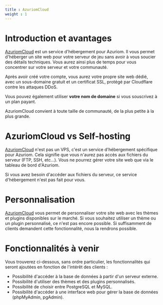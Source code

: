 ```yaml
---
title : AzuriomCloud
weight : 1
---
```


# Introduction et avantages

[AzuriomCloud](https://azuriom.cloud/fr) est un service d'hébergement pour Azuriom. Il vous permet d'héberger un site web pour votre serveur de jeu sans avoir à vous soucier des détails techniques. Vous aurez ainsi plus de temps pour vous concentrer sur votre serveur et votre communauté.

Après avoir créé votre compte, vous aurez votre propre site web dédié, avec un sous-domaine gratuit et un certificat SSL, protégé par Cloudflare contre les attaques DDoS.

Vous pouvez également utiliser **votre nom de domaine** si vous souscrivez à un plan payant.

AzuriomCloud convient à toute taille de communauté, de la plus petite à la plus grande.

# AzuriomCloud vs Self-hosting

[AzuriomCloud](https://azuriom.cloud/fr) n'est pas un VPS, c'est un service d'hébergement spécifique pour Azuriom. Cela signifie que vous n'aurez pas accès aux fichiers du serveur (FTP, SSH, etc...). Vous ne pourrez gérer votre site web que via le tableau de bord d'Azuriom.

Si vous avez besoin d'accéder aux fichiers du serveur, ce service d'hébergement n'est pas fait pour vous.

# Personnalisation

[AzuriomCloud](https://azuriom.cloud/fr) vous permet de personnaliser votre site web avec les thèmes et plugins disponibles sur le marché. Si vous souhaitez utiliser un thème ou un plugin personnalisé, ce n'est pas encore possible. Si suffisamment de clients demandent cette fonctionnalité, nous la rendrons possible.

# Fonctionnalités à venir

Vous trouverez ci-dessous, sans ordre particulier, les fonctionnalités qui seront ajoutées en fonction de l'intérêt des clients :

- Possibilité d'accéder à la base de données à partir d'un serveur externe.
- Possibilité d'utiliser des thèmes et des plugins personnalisés.
- Possibilité de choisir entre PostgreSQL et MySQL.
- Possibilité d'accéder à une interface web pour gérer la base de données (phpMyAdmin, pgAdmin).